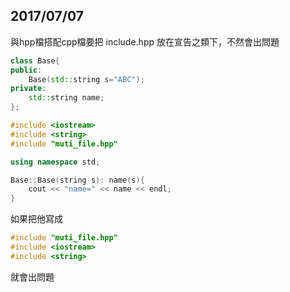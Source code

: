 ## 2017/07/07
與hpp檔搭配cpp檔要把 include.hpp 放在宣告之類下，不然會出問題

```cpp
class Base{
public:
    Base(std::string s="ABC");
private:
    std::string name;
};
```

```cpp
#include <iostream>
#include <string>
#include "muti_file.hpp"

using namespace std;

Base::Base(string s): name(s){
    cout << "name=" << name << endl;
}
```

如果把他寫成

```cpp
#include "muti_file.hpp"
#include <iostream>
#include <string>
```

就會出問題
